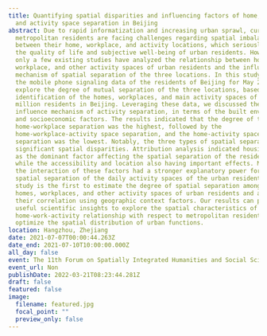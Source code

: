 ```yaml
---
title: Quantifying spatial disparities and influencing factors of home, work,
  and activity space separation in Beijing
abstract: Due to rapid informatization and increasing urban sprawl, currently,
  metropolitan residents are facing challenges regarding spatial imbalance
  between their home, workplace, and activity locations, which seriously affects
  the quality of life and subjective well-being of urban residents. However,
  only a few existing studies have analyzed the relationship between home,
  workplace, and other activity spaces of urban residents and the influence
  mechanism of spatial separation of the three locations. In this study, we used
  the mobile phone signaling data of the residents of Beijing for May 2019 to
  explore the degree of mutual separation of the three locations, based on the
  identification of the homes, workplaces, and main activity spaces of over 2.3
  million residents in Beijing. Leveraging these data, we discussed the
  influence mechanism of activity separation, in terms of the built environment
  and socioeconomic factors. The results indicated that the degree of the
  home-workplace separation was the highest, followed by the
  home-workplace-activity space separation, and the home-activity space
  separation was the lowest. Notably, the three types of spatial separations had
  significant spatial disparities. Attribution analysis indicated housing price
  as the dominant factor affecting the spatial separation of the residents,
  while the accessibility and location also having important effects. Moreover,
  the interaction of these factors had a stronger explanatory power for the
  spatial separation of the daily activity spaces of the urban residents. This
  study is the first to estimate the degree of spatial separation among the
  homes, workplaces, and other activity spaces of urban residents and analyzed
  their correlation using geographic context factors. Our results can provide
  useful scientific insights to explore the spatial characteristics of the
  home-work-activity relationship with respect to metropolitan residents and
  optimize the spatial distribution of urban functions.
location: Hangzhou, Zhejiang
date: 2021-07-07T00:00:44.263Z
date_end: 2021-07-10T10:00:00.000Z
all_day: false
event: The 11th Forum on Spatially Integrated Humanities and Social Science
event_url: Non
publishDate: 2022-03-21T08:23:44.281Z
draft: false
featured: false
image:
  filename: featured.jpg
  focal_point: ""
  preview_only: false
---
```

